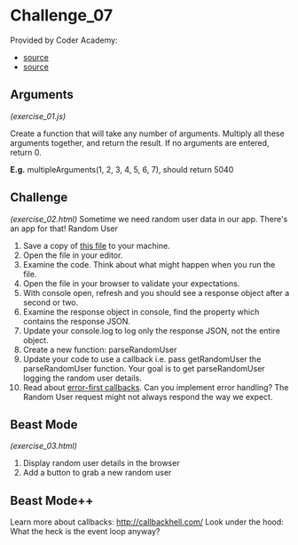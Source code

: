 # Challenge_07

Provided by Coder Academy:
* [source](https://edstem.org/courses/3790/challenges/6691)
* [source](https://edstem.org/courses/3790/challenges/6691)

## Arguments
*(exercise_01.js)*

Create a function that will take any number of arguments. Multiply all these arguments together, and return the result. If no arguments are entered, return 0.

**E.g.** multipleArguments(1, 2, 3, 4, 5, 6, 7), should return 5040

## Challenge
*(exercise_02.html)*
Sometime we need random user data in our app. There's an app for that! Random User

1. Save a copy of [this file](https://coderacademyedu.github.io/resources/unit_callbacks_randomuser.html) to your machine.
2. Open the file in your editor.
3. Examine the code. Think about what might happen when you run the file.
4. Open the file in your browser to validate your expectations.
5. With console open, refresh and you should see a response object after a second or two.
6. Examine the response object in console, find the property which contains the response JSON.
7. Update your console.log to log only the response JSON, not the entire object.
8. Create a new function: parseRandomUser
9. Update your code to use a callback i.e. pass getRandomUser the parseRandomUser function. Your goal is to get parseRandomUser logging the random user details.
10. Read about [error-first callbacks](http://fredkschott.com/post/2014/03/understanding-error-first-callbacks-in-node-js/). Can you implement error handling? The Random User request might not always respond the way we expect.

## Beast Mode
*(exercise_03.html)*
1. Display random user details in the browser
2. Add a button to grab a new random user

## Beast Mode++
Learn more about callbacks: http://callbackhell.com/
Look under the hood: What the heck is the event loop anyway?